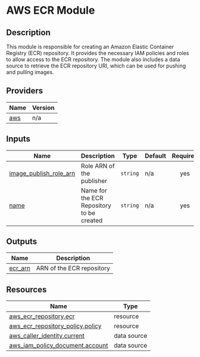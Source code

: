 <!-- BEGIN_TF_DOCS -->
# AWS ECR Module

## Description

This module is responsible for creating an Amazon Elastic Container Registry (ECR)
repository. It provides the necessary IAM policies and roles to allow access to the
ECR repository. The module also includes a data source to retrieve the ECR repository
URI, which can be used for pushing and pulling images.

## Providers

| Name | Version |
|------|---------|
| <a name="provider_aws"></a> [aws](#provider\_aws) | n/a |

## Inputs

| Name | Description | Type | Default | Required |
|------|-------------|------|---------|:--------:|
| <a name="input_image_publish_role_arn"></a> [image\_publish\_role\_arn](#input\_image\_publish\_role\_arn) | Role ARN of the publisher | `string` | n/a | yes |
| <a name="input_name"></a> [name](#input\_name) | Name for the ECR Repository to be created | `string` | n/a | yes |

## Outputs

| Name | Description |
|------|-------------|
| <a name="output_ecr_arn"></a> [ecr\_arn](#output\_ecr\_arn) | ARN of the ECR repository |

## Resources

| Name | Type |
|------|------|
| [aws_ecr_repository.ecr](https://registry.terraform.io/providers/hashicorp/aws/latest/docs/resources/ecr_repository) | resource |
| [aws_ecr_repository_policy.policy](https://registry.terraform.io/providers/hashicorp/aws/latest/docs/resources/ecr_repository_policy) | resource |
| [aws_caller_identity.current](https://registry.terraform.io/providers/hashicorp/aws/latest/docs/data-sources/caller_identity) | data source |
| [aws_iam_policy_document.account](https://registry.terraform.io/providers/hashicorp/aws/latest/docs/data-sources/iam_policy_document) | data source |
<!-- END_TF_DOCS -->
